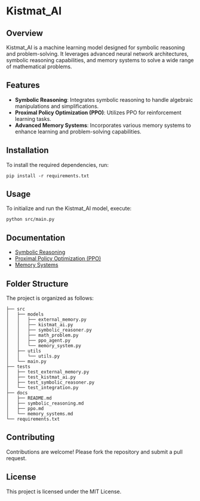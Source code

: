 # Kistmat_AI

## Overview
Kistmat_AI is a machine learning model designed for symbolic reasoning and problem-solving. It leverages advanced neural network architectures, symbolic reasoning capabilities, and memory systems to solve a wide range of mathematical problems.

## Features
- **Symbolic Reasoning**: Integrates symbolic reasoning to handle algebraic manipulations and simplifications.
- **Proximal Policy Optimization (PPO)**: Utilizes PPO for reinforcement learning tasks.
- **Advanced Memory Systems**: Incorporates various memory systems to enhance learning and problem-solving capabilities.

## Installation
To install the required dependencies, run:
```shell
pip install -r requirements.txt
```

## Usage
To initialize and run the Kistmat_AI model, execute:
```shell
python src/main.py
```

## Documentation
- [Symbolic Reasoning](symbolic_reasoning.md)
- [Proximal Policy Optimization (PPO)](ppo.md)
- [Memory Systems](memory_systems.md)

## Folder Structure
The project is organized as follows:
```
├── src
│   ├── models
│   │   ├── external_memory.py
│   │   ├── kistmat_ai.py
│   │   ├── symbolic_reasoner.py
│   │   ├── math_problem.py
│   │   ├── ppo_agent.py
│   │   └── memory_system.py
│   ├── utils
│   │   └── utils.py
│   └── main.py
├── tests
│   ├── test_external_memory.py
│   ├── test_kistmat_ai.py
│   ├── test_symbolic_reasoner.py
│   └── test_integration.py
├── docs
│   ├── README.md
│   ├── symbolic_reasoning.md
│   ├── ppo.md
│   └── memory_systems.md
└── requirements.txt
```

## Contributing
Contributions are welcome! Please fork the repository and submit a pull request.

## License
This project is licensed under the MIT License.
